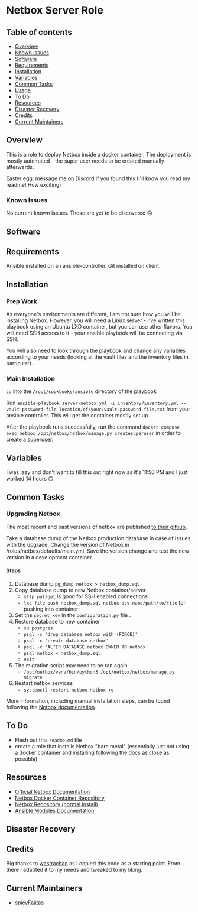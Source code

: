 # Netbox Server Role

## Table of contents

- [Overview](#overview)
- [Known Issues](#known-issues)
- [Software](#software)
- [Requirements](#requirements)
- [Installation](#installation)
- [Variables](#variables)
- [Common Tasks](#common-tasks)
- [Usage](#usage)
- [To Do](#to-do)
- [Resources](#resources)
- [Disaster Recovery](#disaster-recovery)
- [Credits](#credits)
- [Current Maintainers](#current-maintainers)

## Overview

This is a role to deploy Netbox inside a docker container. The deployment is mostly automated - the super user needs to be created manually afterwards.

Easter egg: message me on Discord if you found this (I'll know you read my readme! How exciting)

### Known Issues

No current known issues. Those are yet to be discovered :upside_down_face:

## Software

## Requirements

Ansible installed on an ansible-controller. Git installed on client.

## Installation

### Prep Work

As everyone's environments are different, I am not sure how you will be installing Netbox. However, you will need a Linux server - I've written this playbook using an Ubuntu LXD container, but you can use other flavors. You will need SSH access to it - your ansible playbook will be connecting via SSH.

You will also need to look through the playbook and change any variables according to your needs (looking at the vault files and the inventory files in particular).

### Main Installation

`cd` into the `/root/cookbooks/ansible` directory of the playbook

Run `ansible-playbook server-netbox.yml -i inventory/inventory.yml --vault-password-file location/of/your/vault-password-file.txt` from your ansible controller. This will get the container mostly set up.

After the playbook runs successfully, run the command `docker compose exec netbox /opt/netbox/netbox/manage.py createsuperuser` in order to create a superuser.

## Variables

I was lazy and don't want to fill this out right now as it's 11:50 PM and I just worked 14 hours :upside_down_face:

## Common Tasks

### Upgrading Netbox

The most recent and past versions of netbox are published [to their github](https://github.com/netbox-community/netbox/releases/).

Take a database dump of the Netbox production database in case of issues with the upgrade. Change the version of Netbox in /roles/netbox/defaults/main.yml. Save the version change and test the new version in a development container.

#### Steps

1. Database dump `pg_dump netbox > netbox_dump.sql`
1. Copy database dump to new Netbox container/server
    - `sftp put/get` is good for SSH enabled connections
    - `lxc file push netbox_dump.sql netbox-dev-name/path/to/file` for pushing into container
1. Set the `secret_key` in the `configuration.py` file .
1. Restore database to new container
    - `su postgres`
    - `psql -c 'drop database netbox with (FORCE)'`
    - `psql -c 'create database netbox'`
    - `psql -c 'ALTER DATABASE netbox OWNER TO netbox'`
    - `psql netbox < netbox_dump.sql`
    - `exit`
1. The migration script may need to be ran again
    - `/opt/netbox/venv/bin/python3 /opt/netbox/netbox/manage.py migrate`
1. Restart netbox services
    - `systemctl restart netbox netbox-rq`

More information, including manual installation steps, can be found following the [Netbox documentation](https://netbox.readthedocs.io/en/stable/installation/upgrading/).

## To Do

- Flesh out this `readme.md` file
- create a role that installs Netbox "bare metal" (essentially just not using a docker container and installing following the docs as close as possible)

## Resources

- [Official Netbox Documentation](https://docs.netbox.dev/en/stable/)
- [Netbox Docker Container Repository](https://github.com/netbox-community/netbox-docker)
- [Netbox Repository (normal install)](https://github.com/netbox-community/netbox)
- [Ansible Modules Documentation](https://docs.ansible.com/ansible/2.9/modules/list_of_all_modules.html)

## Disaster Recovery

## Credits

Big thanks to [wastrachan](https://github.com/wastrachan/ansible-role-netbox-docker) as I copied this code as a starting point. From there I adapted it to my needs and tweaked to my liking.

## Current Maintainers

- [spicyFajitas](https://github.com/spicyFajitas)
